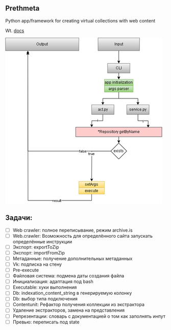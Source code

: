 ## Prethmeta

Python app/framework for creating virtual collections with web content

Wt. [docs](docs/ru/README.md)

![Prethmeta work scheme](readme/s_cli.png)

## Задачи:

- [ ] Web crawler: полное переписывание, режим archive.is
- [ ] Web.crawler: Возможность для определённого сайта запускать определённые инструкции
- [ ] Экспорт: exportToZip
- [ ] Экспорт: importFromZip
- [ ] Метаданные: получение дополнительных метаданных
- [ ] Vk: подписка на стену
- [ ] Pre-execute
- [ ] Файловая система: подмена даты создания файла
- [ ] Инициализация: адаптация под bash
- [ ] Executable: хуки выполнения
- [ ] Db: indexation_content_string в генерируемую колонку
- [ ] Db: выбор типа подключения
- [ ] Contentunit: Рефактор получения коллекции из экстрактора
- [ ] Удаление экстракторов, замена на представления
- [ ] Репрезентации: словарь с документацией о том как заполнять инпут
- [ ] Превью: переписать под state
